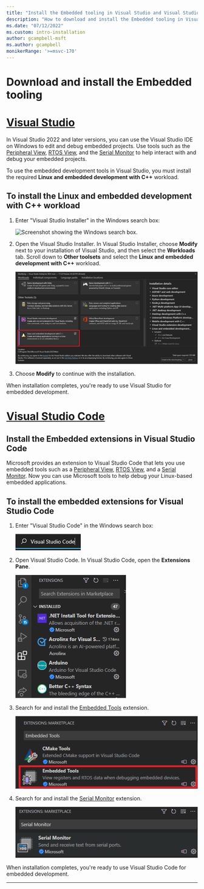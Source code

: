 ```yaml
---
title: "Install the Embedded tooling in Visual Studio and Visual Studio Code"
description: "How to download and install the Embedded tooling in Visual Studio and Visual Studio Code."
ms.date: "07/12/2022"
ms.custom: intro-installation
author: gcampbell-msft
ms.author: gcampbell
monikerRange: '>=msvc-170'
---
```


# Download and install the Embedded tooling

# [Visual Studio](#tab/visual-studio)

In Visual Studio 2022 and later versions, you can use the Visual Studio IDE on Windows to edit and debug embedded projects. Use tools such as the [Peripheral View](./peripheral-view.md), [RTOS View](./rtos-view.md), and the [Serial Monitor](./serial-monitor.md) to help interact with and debug your embedded projects.

To use the embedded development tools in Visual Studio, you must install the required **Linux and embedded development with C++** workload.

## To install the Linux and embedded development with C++ workload

1. Enter "Visual Studio Installer" in the Windows search box:

   ![Screenshot showing the Windows search box.](../linux/media/visual-studio-installer-search.png)

1. Open the Visual Studio Installer. In Visual Studio Installer, choose **Modify** next to your installation of Visual Studio, and then select the **Workloads** tab. Scroll down to **Other toolsets** and select the **Linux and embedded development with C++** workload.

   ![Screenshot showing the Visual C++ for Linux Development workload item in Visual Studio Installer.](media/linux-and-embedded-workload.png)

1. Choose **Modify** to continue with the installation.

When installation completes, you're ready to use Visual Studio for embedded development.

# [Visual Studio Code](#tab/visual-studio-code)

## Install the Embedded extensions in Visual Studio Code

Microsoft provides an extension to Visual Studio Code that lets you use embedded tools such as a [Peripheral View](./peripheral-view.md), [RTOS View](./rtos-view.md), and a [Serial Monitor](./serial-monitor.md). Now you can use Microsoft tools to help debug your Linux-based embedded applications.

## To install the embedded extensions for Visual Studio Code

1. Enter "Visual Studio Code" in the Windows search box:

    ![Search-Visual-Studio-Code](media/windows-search-vscode.png)

1. Open Visual Studio Code. In Visual Studio Code, open the **Extensions Pane**.

    ![Visual Studio Code Extensions Pane](media/extensions-pane.png)

1. Search for and install the [Embedded Tools](https://marketplace.visualstudio.com/items?itemName=ms-vscode.vscode-embedded-tools) extension.

    ![Embedded Tools extension](media/embedded-tools-extension.png)

1. Search for and install the [Serial Monitor](https://marketplace.visualstudio.com/items?itemName=ms-vscode.vscode-serial-monitor) extension.

    ![Serial Monitor extension](media/serial-monitor-extension.png)

When installation completes, you're ready to use Visual Studio Code for embedded development.

---
